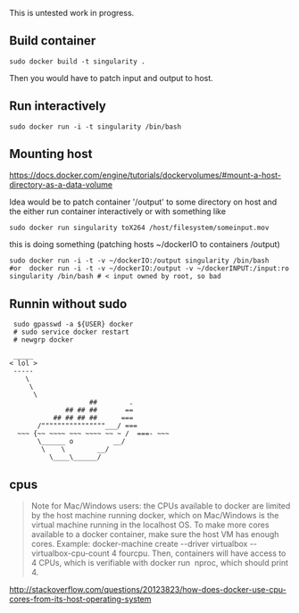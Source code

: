 This is untested work in progress.

## Build container

    sudo docker build -t singularity .

Then you would have to patch input and output to host.

## Run interactively

    sudo docker run -i -t singularity /bin/bash
    
## Mounting host

https://docs.docker.com/engine/tutorials/dockervolumes/#mount-a-host-directory-as-a-data-volume

Idea would be to patch container '/output' to some directory on host and the either run container interactively or with something like

    sudo docker run singularity toX264 /host/filesystem/someinput.mov

this is doing something (patching hosts ~/dockerIO to containers /output)

    sudo docker run -i -t -v ~/dockerIO:/output singularity /bin/bash
    #or  docker run -i -t -v ~/dockerIO:/output -v ~/dockerINPUT:/input:ro singularity /bin/bash # < input owned by root, so bad  

## Runnin without sudo

     sudo gpasswd -a ${USER} docker
     # sudo service docker restart
     # newgrp docker

     _____ 
    < lol >
     ----- 
        \
         \
          \     
                        ##        .            
                  ## ## ##       ==            
               ## ## ## ##      ===            
           /""""""""""""""""___/ ===        
      ~~~ {~~ ~~~~ ~~~ ~~~~ ~~ ~ /  ===- ~~~   
           \______ o          __/            
            \    \        __/             
              \____\______/   
              
## cpus

> Note for Mac/Windows users: the CPUs available to docker are limited by the host machine running docker, which on Mac/Windows is the virtual machine running in the localhost OS. To make more cores available to a docker container, make sure the host VM has enough cores. Example: docker-machine create --driver virtualbox --virtualbox-cpu-count 4 fourcpu. Then, containers will have access to 4 CPUs, which is verifiable with docker run <image name> nproc, which should print 4.

http://stackoverflow.com/questions/20123823/how-does-docker-use-cpu-cores-from-its-host-operating-system
